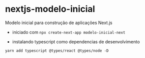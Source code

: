 # nextjs-modelo-inicial
Modelo inicial para construção de aplicações Next.js


* iniciado com ```npx create-next-app modelo-inicial-next```

* instalando typescript como dependencias de desenvolvimento

```yarn add typescript @types/react @types/node -D```





